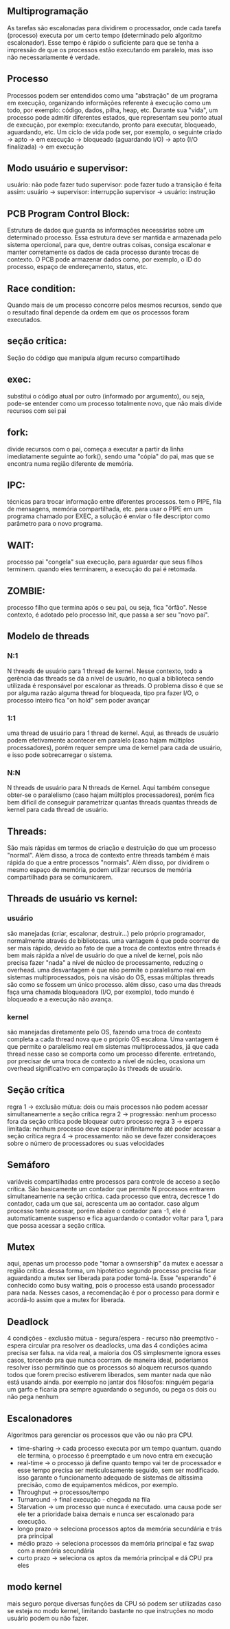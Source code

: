 ## Multiprogramação
As tarefas são escalonadas para dividirem o processador, onde cada tarefa (processo) executa por um certo tempo (determinado pelo algoritmo escalonador). Esse tempo é rápido o suficiente para que se tenha a impressão de que os processos estão executando em paralelo, mas isso não necessariamente é verdade.  

## Processo
Processos podem ser entendidos como uma "abstração" de um programa em execução, organizando informãções referente à execução como um todo, por exemplo: código, dados, pilha, heap, etc.
Durante sua "vida", um processo pode admitir diferentes estados, que representam seu ponto atual de execução, por exemplo: executando, pronto para executar, bloqueado, aguardando, etc.
Um ciclo de vida pode ser, por exemplo, o seguinte
criado -> apto -> em execução -> bloqueado (aguardando I/O) -> apto (I/O finalizada) -> em execução

## Modo usuário e supervisor:
usuário: não pode fazer tudo
supervisor: pode fazer tudo
a transição é feita assim:
usuário -> supervisor: interrupção
supervisor -> usuário: instrução 

## PCB Program Control Block:
Estrutura de dados que guarda as informações necessárias sobre um determinado processo. Essa estrutura deve ser mantida e armazenada pelo sistema opercional, para que, dentre outras coisas, consiga escalonar e manter corretamente os dados de cada processo durante trocas de contexto. O PCB pode armazenar dados como, por exemplo, o ID do processo, espaço de endereçamento, status, etc.

## Race condition:
Quando mais de um processo concorre pelos mesmos recursos, sendo que o resultado final depende da ordem em que os processos foram executados.

## seção crítica:
Seção do código que manipula algum recurso compartilhado


## exec:
substitui o código atual por outro (informado por argumento), ou seja, pode-se entender como um processo totalmente novo, que não mais divide recursos com sei pai

## fork:
divide recursos com o pai, começa a executar a partir da linha imediatamente seguinte ao fork(), sendo uma "cópia" do pai, mas que se encontra numa região diferente de memória. 

## IPC:
técnicas para trocar informação entre diferentes processos. tem o PIPE, fila de mensagens, memória compartilhada, etc. para usar o PIPE em um programa chamado por EXEC, a solução é enviar o file descriptor como parâmetro para o novo programa.


## WAIT:
processo pai "congela" sua execução, para aguardar que seus filhos terminem. quando eles terminarem, a execução do pai é retomada.

## ZOMBIE:
processo filho que termina após o seu pai, ou seja, fica "órfão". Nesse contexto, é adotado pelo processo Init, que passa a ser seu "novo pai".

## Modelo de threads
###	N:1
N threads de usuário para 1 thread de kernel. Nesse contexto, todo a gerência das threads se dá a nível de usuário, no qual a biblioteca sendo utilizada é responsável por escalonar as threads. O problema disso é que se por alguma razão alguma thread for bloqueada, tipo pra fazer I/O, o processo inteiro fica "on hold" sem poder avançar


###	1:1 
uma thread de usuário para 1 thread de kernel. Aqui, as threads de usuário podem efetivamente acontecer em paralelo (caso hajam múltiplos processadores), porém requer sempre uma de kernel para cada de usuário, e isso pode sobrecarregar o sistema.

###	N:N
N threads de usuário para N threads de Kernel. Aqui também consegue obter-se o paralelismo (caso hajam múltiplos processadores), porém fica bem difícil de conseguir parametrizar quantas threads quantas threads de kernel para cada thread de usuário.


## Threads:
São mais rápidas em termos de criação e destruição do que um processo "normal". Além disso, a troca de contexto entre threads também é mais rápida do que a entre processos "normais". Além disso, por dividirem o mesmo espaço de memória, podem utilizar recursos de memória compartilhada para se comunicarem.

## Threads de usuário vs kernel:
### usuário
são manejadas (criar, escalonar, destruir...) pelo próprio programador, normalmente através de bibliotecas. uma vantagem é que pode ocorrer de ser mais rápido, devido ao fato de que a troca de contextos entre threads é bem mais rápida a nível de usuário do que a nível de kernel, pois não precisa fazer "nada" a nível de núcleo de processamento, reduzing o overhead. uma desvantagem é que não permite o paralelismo real em sistemas multiprocessados, pois na visão do OS, essas múltiplas threads são como se fossem um único processo. além disso, caso uma das threads faça uma chamada bloqueadora (I/O, por exemplo), todo mundo é bloqueado e a execução não avança.

### kernel
são manejadas diretamente pelo OS, fazendo uma troca de contexto completa a cada thread nova que o próprio OS escalona. Uma vantagem é que permite o paralelismo real em sistemas multiprocessados, já que cada thread nesse caso se comporta como um processo diferente. entretando, por precisar de uma troca de contexto a nível de núcleo, ocasiona um overhead significativo em comparação às threads de usuário.

## Seção crítica
regra 1 -> exclusão mútua: dois ou mais processos não podem acessar simultaneamente a seção crítica
regra 2 -> progressão: nenhum processo fora da seção crítica pode bloquear outro processo
regra 3 -> espera limitada: nenhum processo deve esperar inifinitamente até poder acessar a seção crítica
regra 4 -> processamento: não se deve fazer consideraçoes sobre o número de processadores ou suas velocidades

## Semáforo
variáveis compartilhadas entre processos para controle de acceso a seção crítica. São basicamente um contador que permite N processos entrarem simultaneamente na seção crítica. cada processo que entra, decresce 1 do contador, cada um que sai, acrescenta um ao contador. caso algum processo tente acessar, porém abaixe o contador para -1, ele é automaticamente suspenso e fica aguardando o contador voltar para 1, para que possa acessar a seção crítica. 

## Mutex
aqui, apenas um processo pode "tomar a ownsership" da mutex e acessar a região crítica. dessa forma, um hipotético segundo processo precisa ficar aguardando a mutex ser liberada para poder tomá-la. Esse "esperando" é conhecido como busy waiting, pois o processo está usando processador para nada. Nesses casos, a recomendação é por o processo para dormir e acordá-lo assim que a mutex for liberada.

## Deadlock
4 condições
	-  exclusão mútua
	- segura/espera
	- recurso não preemptivo
	- espera circular
pra resolver os deadlocks, uma das 4 condições acima precisa ser falsa. na vida real, a maioria dos OS simplesmente ignora esses casos, torcendo pra que nunca ocorram. de maneira ideal, poderiamos resolver isso permitindo que os processos só aloquem recursos quando todos que forem preciso estiverem liberados, sem manter nada que não está usando ainda. por exemplo no jantar dos filósofos: ninguém pegaria um garfo e ficaria pra sempre aguardando o segundo, ou pega os dois ou não pega nenhum

## Escalonadores
Algoritmos para gerenciar os processos que vão ou não pra CPU.

- time-sharing -> cada processo executa por um tempo quantum. quando ele termina, o processo é preemptado e um novo entra em execução
- real-time -> o processo já define quanto tempo vai ter de processador e esse tempo precisa ser meticulosamente seguido, sem ser modificado. isso garante o funcionamento adequado de sistemas de altissima precisão, como de equipamentos médicos, por exemplo.
- Throughput -> processos/tempo
- Turnaround ->  final execução - chegada na fila
- Starvation -> um processo que nunca é executado. uma causa pode ser ele ter a prioridade baixa demais e nunca ser escalonado para execução.
- longo prazo -> seleciona processos aptos da memória secundária e trás pra principal
- médio prazo -> seleciona processos da memória principal e faz swap com a memória secundária
- curto prazo -> seleciona os aptos da memória principal e dá CPU pra eles

## modo kernel 
mais seguro porque diversas funções da CPU só podem ser utilizadas caso se esteja no modo kernel, limitando bastante no que instruções no modo usuário podem ou não fazer.

